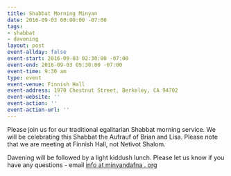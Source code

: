 ```yaml
---
title: Shabbat Morning Minyan
date: 2016-09-03 00:00:00 -07:00
tags:
- shabbat
- davening
layout: post
event-allday: false
event-start: 2016-09-03 02:30:00 -07:00
event-end: 2016-09-03 05:30:00 -07:00
event-time: 9:30 am
type: event
event-venue: Finnish Hall
event-address: 1970 Chestnut Street, Berkeley, CA 94702
event-website: ''
event-action: ''
event-action-url: ''
---
```


Please join us for our traditional egalitarian Shabbat morning service. We will be celebrating this Shabbat the Aufrauf of Brian and Lisa. Please note that we are meeting at Finnish Hall, not Netivot Shalom.

Davening will be followed by a light kiddush lunch. Please let us know if you have any questions - email [info at minyandafna . org](mailto:info@minyandafna.org)